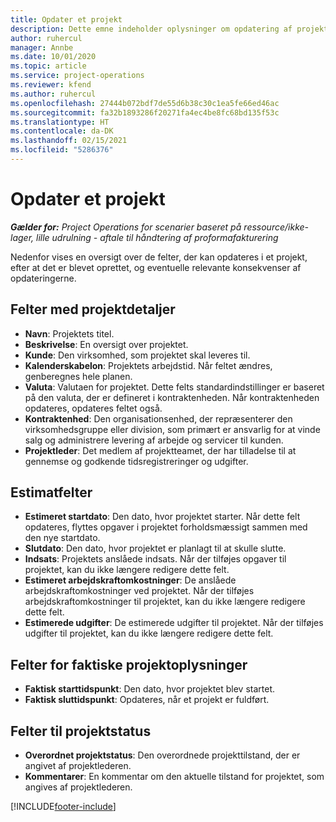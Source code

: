 ```yaml
---
title: Opdater et projekt
description: Dette emne indeholder oplysninger om opdatering af projekter i Project Operations.
author: ruhercul
manager: Annbe
ms.date: 10/01/2020
ms.topic: article
ms.service: project-operations
ms.reviewer: kfend
ms.author: ruhercul
ms.openlocfilehash: 27444b072bdf7de55d6b38c30c1ea5fe66ed46ac
ms.sourcegitcommit: fa32b1893286f20271fa4ec4be8fc68bd135f53c
ms.translationtype: HT
ms.contentlocale: da-DK
ms.lasthandoff: 02/15/2021
ms.locfileid: "5286376"
---
```

# <a name="update-a-project"></a>Opdater et projekt

_**Gælder for:** Project Operations for scenarier baseret på ressource/ikke-lager, lille udrulning - aftale til håndtering af proformafakturering_

Nedenfor vises en oversigt over de felter, der kan opdateres i et projekt, efter at det er blevet oprettet, og eventuelle relevante konsekvenser af opdateringerne.

## <a name="project-detail-fields"></a>Felter med projektdetaljer

- **Navn**: Projektets titel.
- **Beskrivelse**: En oversigt over projektet.
- **Kunde**: Den virksomhed, som projektet skal leveres til.
- **Kalenderskabelon**: Projektets arbejdstid. Når feltet ændres, genberegnes hele planen.
- **Valuta**: Valutaen for projektet. Dette felts standardindstillinger er baseret på den valuta, der er defineret i kontraktenheden. Når kontraktenheden opdateres, opdateres feltet også.
- **Kontraktenhed**: Den organisationsenhed, der repræsenterer den virksomhedsgruppe eller division, som primært er ansvarlig for at vinde salg og administrere levering af arbejde og servicer til kunden. 
- **Projektleder**: Det medlem af projektteamet, der har tilladelse til at gennemse og godkende tidsregistreringer og udgifter.

## <a name="estimate-fields"></a>Estimatfelter

- **Estimeret startdato**: Den dato, hvor projektet starter. Når dette felt opdateres, flyttes opgaver i projektet forholdsmæssigt sammen med den nye startdato.
- **Slutdato**: Den dato, hvor projektet er planlagt til at skulle slutte.
- **Indsats**: Projektets anslåede indsats. Når der tilføjes opgaver til projektet, kan du ikke længere redigere dette felt.
- **Estimeret arbejdskraftomkostninger**: De anslåede arbejdskraftomkostninger ved projektet. Når der tilføjes arbejdskraftomkostninger til projektet, kan du ikke længere redigere dette felt.
- **Estimerede udgifter**: De estimerede udgifter til projektet. Når der tilføjes udgifter til projektet, kan du ikke længere redigere dette felt.

## <a name="project-actual-fields"></a>Felter for faktiske projektoplysninger
- **Faktisk starttidspunkt**: Den dato, hvor projektet blev startet.
- **Faktisk sluttidspunkt**: Opdateres, når et projekt er fuldført.

## <a name="project-status-fields"></a>Felter til projektstatus

- **Overordnet projektstatus**: Den overordnede projekttilstand, der er angivet af projektlederen.
- **Kommentarer**: En kommentar om den aktuelle tilstand for projektet, som angives af projektlederen.



[!INCLUDE[footer-include](../includes/footer-banner.md)]